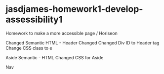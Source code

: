 # jasdjames-homework1-develop-assessibility1
Homework to make a more accessible page / Horiseon 


Changed Semantic HTML - Header
Changed Changed Div ID to Header tag 
Change CSS class to e

Aside Semantic - HTML 
Changed CSS for Aside 

Nav 